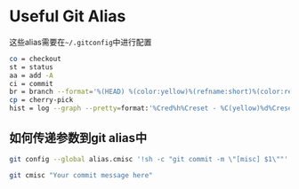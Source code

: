 # Useful Git Alias

这些alias需要在`~/.gitconfig`中进行配置

```bash
co = checkout
st = status
aa = add -A
ci = commit
br = branch --format='%(HEAD) %(color:yellow)%(refname:short)%(color:reset) - %(contents:subject) %(color:green)(%(committerdate:relative)) [%(authorname)]' --sort=-committerdate
cp = cherry-pick
hist = log --graph --pretty=format:'%Cred%h%Creset - %C(yellow)%d%Creset %s %Cgreen(%ci)%Creset %Cblue[%an]' --abbrev-commit --date=relative
```

## 如何传递参数到git alias中

```bash
git config --global alias.cmisc '!sh -c "git commit -m \"[misc] $1\""'
```

```bash
git cmisc "Your commit message here"
```
